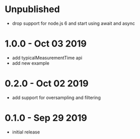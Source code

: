 Unpublished
===========

  * drop support for node.js 6 and start using await and async

1.0.0 - Oct 03 2019
===================

  * add typicalMeasurementTime api
  * add new example

0.2.0 - Oct 02 2019
===================

  * add support for oversampling and filtering

0.1.0 - Sep 29 2019
===================

  * initial release


